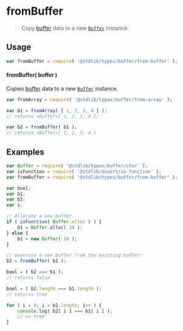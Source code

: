 # fromBuffer

> Copy [buffer][node-buffer] data to a new [`Buffer`][node-buffer] instance.

<!-- Section to include introductory text. Make sure to keep an empty line after the intro `section` element and another before the `/section` close. -->

<section class="intro">

</section>

<!-- /.intro -->

<!-- Package usage documentation. -->

<section class="usage">

## Usage

```javascript
var fromBuffer = require( '@stdlib/types/buffer/from-buffer' );
```

#### fromBuffer( buffer )

Copies [buffer][node-buffer] data to a new [`Buffer`][node-buffer] instance.

<!-- eslint-disable stdlib/require-buffer, no-buffer-constructor -->

```javascript
var fromArray = require( '@stdlib/types/buffer/from-array' );

var b1 = fromArray( [ 1, 2, 3, 4 ] );
// returns <Buffer>[ 1, 2, 3, 4 ];

var b2 = fromBuffer( b1 );
// returns <Buffer>[ 1, 2, 3, 4 ]
```

</section>

<!-- /.usage -->

<!-- Package usage notes. Make sure to keep an empty line after the `section` element and another before the `/section` close. -->

<section class="notes">

</section>

<!-- /.notes -->

<!-- Package usage examples. -->

<section class="examples">

## Examples

<!-- eslint-disable no-buffer-constructor -->

```javascript
var Buffer = require( '@stdlib/types/buffer/ctor' );
var isFunction = require( '@stdlib/assert/is-function' );
var fromBuffer = require( '@stdlib/types/buffer/from-buffer' );

var bool;
var b1;
var b2;
var i;

// Allocate a new buffer...
if ( isFunction( Buffer.alloc ) ) {
    b1 = Buffer.alloc( 10 );
} else {
    b1 = new Buffer( 10 );
}

// Generate a new buffer from the existing buffer:
b2 = fromBuffer( b1 );

bool = ( b2 === b1 );
// returns false

bool = ( b2.length === b1.length );
// returns true

for ( i = 0; i < b2.length; i++ ) {
    console.log( b2[ i ] === b1[ i ] );
    // => true
}
```

</section>

<!-- /.examples -->

<!-- Section to include cited references. If references are included, add a horizontal rule *before* the section. Make sure to keep an empty line after the `section` element and another before the `/section` close. -->

<section class="references">

</section>

<!-- /.references -->

<!-- Section for all links. Make sure to keep an empty line after the `section` element and another before the `/section` close. -->

<section class="links">

[node-buffer]: https://nodejs.org/api/buffer.html

</section>

<!-- /.links -->
